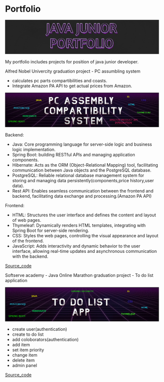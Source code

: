 # Portfolio

<img src = "pf.png"></img>


My portfolio includes projects for position of java junior developer.

Alfred Nobel Univercity graduation project - PC assumbling system 
- calculates pc parts compartibilities and coasts.
- Integrate Amazon PA API to get actual prices from Amazon.
   
<img src = "PCASS.png"></img>

Backend:

- Java: Core programming language for server-side logic and business logic implementation.
- Spring Boot: building RESTful APIs and managing application components.
- Hibernate: Acts as the ORM (Object-Relational Mapping) tool, facilitating communication between Java objects and the PostgreSQL database.
- PostgreSQL: Reliable relational database management system for storing and managing data persistently(components,price history,user data).
- Rest API: Enables seamless communication between the frontend and backend, facilitating data exchange and processing.(Amazon PA API)
  
  
Frontend:

- HTML: Structures the user interface and defines the content and layout of web pages.
- Thymeleaf: Dynamically renders HTML templates, integrating with Spring Boot for server-side rendering.
- CSS: Styles the web pages, controlling the visual appearance and layout of the frontend.
- JavaScript: Adds interactivity and dynamic behavior to the user interface, allowing real-time updates and asynchronous communication with the backend.
  
[Source_code](https://github.com/Javac-g/Computer_Build_System)


Softserve academy - Java Online Marathon graduation project - To do list application

<img src = "TODO.png"></img>
- create user(authentication)
- create to do list
- add coloborators(authentication)
- add item
- set item priority
- change item
- delete item
- admin panel

[Source_code](https://github.com/Javac-g/ToDoListApplication)

